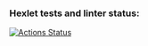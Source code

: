 ### Hexlet tests and linter status:
[![Actions Status](https://github.com/RomanPPP/backend-project-lvl1/workflows/hexlet-check/badge.svg)](https://github.com/RomanPPP/backend-project-lvl1/actions)
